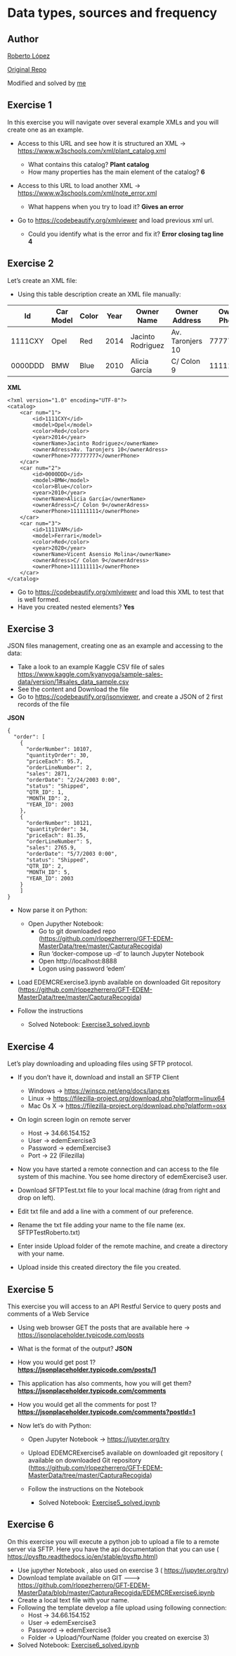 # Data types, sources and frequency

## Author

[Roberto López](https://github.com/rlopezherrero/)

[Original Repo](https://github.com/rlopezherrero/GFT-EDEM-MasterData/tree/master/CapturaRecogida)

Modified and solved by [me](https://github.com/viasmo1)

## Exercise 1
In this exercise you will navigate over several example XMLs and you will create one as an example.

- Access to this URL and see how it is structured an XML → https://www.w3schools.com/xml/plant_catalog.xml 
    - What contains this catalog? **Plant catalog**
    - How many properties has the main element of the catalog? **6**

- Access to this URL to load another XML → https://www.w3schools.com/xml/note_error.xml
    - What happens when you try to load it? **Gives an error**

- Go to https://codebeautify.org/xmlviewer and load previous xml url. 
    - Could you identify what is the error and fix it? **Error closing tag line 4**


## Exercise 2
Let’s create an XML file:
- Using this table description create an XML file manually:

| Id | Car Model | Color | Year | Owner Name | Owner Address | Owner Phone |
| -- | -- | -- | -- | -- | -- | -- |
| 1111CXY | Opel | Red | 2014 | Jacinto Rodriguez | Av. Taronjers 10 | 777777777 |
| 0000DDD | BMW | Blue | 2010 | Alicia García | C/ Colon 9 | 111111111 |


**XML**

```shell
<?xml version="1.0" encoding="UTF-8"?>
<catalog>
    <car num="1">
        <id>1111CXY</id>
        <model>Opel</model>
        <color>Red</color>
        <year>2014</year>
        <ownerName>Jacinto Rodriguez</ownerName>
        <ownerAdress>Av. Taronjers 10</ownerAdress>
        <ownerPhone>777777777</ownerPhone>
    </car>
    <car num="2">
        <id>0000DDD</id>
        <model>BMW</model>
        <color>Blue</color>
        <year>2010</year>
        <ownerName>Alicia García</ownerName>
        <ownerAdress>C/ Colon 9</ownerAdress>
        <ownerPhone>111111111</ownerPhone>
    </car>
    <car num="3">
        <id>1111VAM</id>
        <model>Ferrari</model>
        <color>Red</color>
        <year>2020</year>
        <ownerName>Vicent Asensio Molina</ownerName>
        <ownerAdress>C/ Colon 9</ownerAdress>
        <ownerPhone>111111111</ownerPhone>
    </car>
</catalog>
```

- Go to https://codebeautify.org/xmlviewer and load this XML to test that is well formed.
- Have you created nested elements? **Yes**


## Exercise 3
JSON files management, creating one as an example and accessing to the data:
- Take a look to an example Kaggle CSV file of sales https://www.kaggle.com/kyanyoga/sample-sales-data/version/1#sales_data_sample.csv
- See the content and Download the file
- Go to https://codebeautify.org/jsonviewer, and create a JSON of 2 first records of the file

**JSON**

```shell
{
  "order": [
    {
      "orderNumber": 10107,
      "quantityOrder": 30,
      "priceEach": 95.7,
      "orderLineNumber": 2,
      "sales": 2871,
      "orderDate": "2/24/2003 0:00",
      "status": "Shipped",
      "QTR_ID": 1,
      "MONTH_ID": 2,
      "YEAR_ID": 2003
    },
    {
      "orderNumber": 10121,
      "quantityOrder": 34,
      "priceEach": 81.35,
      "orderLineNumber": 5,
      "sales": 2765.9,
      "orderDate": "5/7/2003 0:00",
      "status": "Shipped",
      "QTR_ID": 2,
      "MONTH_ID": 5,
      "YEAR_ID": 2003
    }
    ]
}
```
- Now parse it on Python:
    - Open Jupyther Notebook:
        - Go to git downloaded repo (https://github.com/rlopezherrero/GFT-EDEM-MasterData/tree/master/CapturaRecogida)
        - Run ‘docker-compose up -d’ to launch Jupyter Notebook        
        - Open http://localhost:8888
        - Logon using password ‘edem’

- Load EDEMCRExercise3.ipynb available on downloaded Git repository (https://github.com/rlopezherrero/GFT-EDEM-MasterData/tree/master/CapturaRecogida)

- Follow the instructions
    - Solved Notebook: [Exercise3_solved.ipynb](EDEMCRExercise3_solved.ipynb)


## Exercise 4
Let’s play downloading and uploading files using SFTP protocol.
- If you don’t have it, download and install an SFTP Client
    - Windows → https://winscp.net/eng/docs/lang:es
    - Linux → https://filezilla-project.org/download.php?platform=linux64
    - Mac Os X → https://filezilla-project.org/download.php?platform=osx

- On login screen login on remote server
    - Host → 34.66.154.152
    - User → edemExercise3
    - Password → edemExercise3
    - Port → 22 (Filezilla)
 
- Now you have started a remote connection and can access to the file system of this machine.  You see home directory of edemExercise3 user.

 
- Download SFTPTest.txt file to your local machine (drag from right and drop on left).
- Edit txt file and add a line with a comment of our preference. 
- Rename the txt file adding your name to the file name (ex. SFTPTestRoberto.txt) 
- Enter inside Upload folder of the remote machine, and create a directory with your name. 
- Upload inside this created directory the file you created. 


## Exercise 5
This exercise you will access to an API Restful Service to query posts and comments of a Web Service
- Using web browser GET the posts that are available here → https://jsonplaceholder.typicode.com/posts 

- What is the format of the output? **JSON**

- How you would get post 1? **https://jsonplaceholder.typicode.com/posts/1**

- This application has also comments, how you will get them? **https://jsonplaceholder.typicode.com/comments**

- How you would get all the comments for post 1? 
**https://jsonplaceholder.typicode.com/comments?postId=1**

- Now let’s do with Python:
    - Open Jupyter Notebook → https://jupyter.org/try
    - Upload EDEMCRExercise5 available on downloaded git repository ( available on downloaded Git repository (https://github.com/rlopezherrero/GFT-EDEM-MasterData/tree/master/CapturaRecogida)

    - Follow the instructions on the Notebook
        -  Solved Notebook: [Exercise5_solved.ipynb](EDEMCRExercise5_solved.ipynb)


## Exercise 6
On this exercise you will execute a python job to upload a file to  a remote server via SFTP. Here you have the api documentation that you can use ( https://pysftp.readthedocs.io/en/stable/pysftp.html)
- Use jupyther Notebook , also used on exercise 3 ( https://jupyter.org/try)
- Download template available on GIT ---> https://github.com/rlopezherrero/GFT-EDEM-MasterData/blob/master/CapturaRecogida/EDEMCRExercise6.ipynb
- Create a local text file with your name.
- Following the template develop a file upload using following connection:
    - Host → 34.66.154.152
    - User → edemExercise3
    - Password → edemExercise3
    - Folder → Upload/YourName (folder you created on exercise 3)
-  Solved Notebook: [Exercise6_solved.ipynb](EDEMCRExercise6_solved.ipynb)






